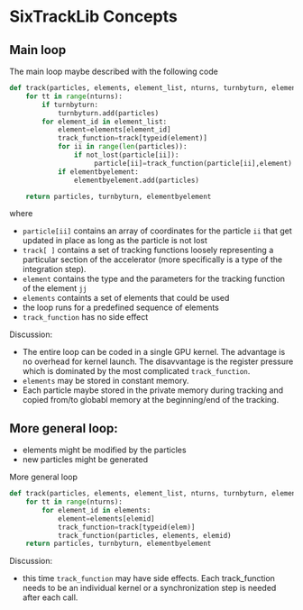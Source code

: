 # SixTrackLib Concepts

## Main loop

The main loop maybe described with the following code

```python
def track(particles, elements, element_list, nturns, turnbyturn, elementbyelement):
    for tt in range(nturns):
        if turnbyturn:
            turnbyturn.add(particles)
        for element_id in element_list:
            element=elements[element_id]
            track_function=track[typeid(element)]
            for ii in range(len(particles)):
                if not_lost(particle[ii]):
                     particle[ii]=track_function(particle[ii],element)
            if elementbyelement:
                elementbyelement.add(particles)

    return particles, turnbyturn, elementbyelement
```
where
- `particle[ii]` contains an array of coordinates for the particle `ii` that get updated in place as long as the particle is not lost
- `track[ ]` contains a set of tracking functions loosely representing a particular section of the accelerator (more specifically is a type of the integration step).
- `element` contains the type and the parameters for the tracking function of the element `jj`
- `elements` containts a set of elements that could be used
- the loop runs for a predefined sequence of elements
- `track_function` has no side effect

Discussion:

- The entire loop can be coded in a single GPU kernel. The advantage is no overhead for kernel launch. The disavvantage is the register pressure which is dominated by  the most complicated `track_function`.
- `elements` may be stored in constant memory.
- Each particle maybe stored in the private memory during tracking and copied from/to globabl memory at the beginning/end of the tracking.

## More general loop:
- elements might be modified by the particles
- new particles might be generated

More general loop
```python
def track(particles, elements, element_list, nturns, turnbyturn, elementbyelement):
    for tt in range(nturns):
        for element_id in elements:
            element=elements[elemid]
            track_function=track[typeid(elem)]
            track_function(particles, elements, elemid)
    return particles, turnbyturn, elementbyelement
```

Discussion:
- this time `track_function` may have side effects. Each track_function needs to be an individual kernel or a synchronization step is needed after each call.


